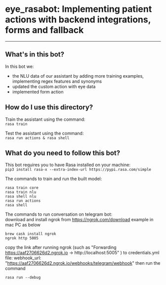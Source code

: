 # eye_rasabot: Implementing patient actions with backend integrations, forms and fallback

---
## What's in this bot?

In this bot we:
- the NLU data of our assistant by adding more training examples, implementing regex features and synonyms
- updated the custom action with eye data
- implemented form action

## How do I use this directory?
Train the assistant using the command:  
`rasa train`

Test the assistant using the command:  
`rasa run actions & rasa shell`

## What do you need to follow this bot?

This bot requires you to have Rasa installed on your machine:  
```pip3 install rasa-x --extra-index-url https://pypi.rasa.com/simple```

The commands to train and run the built model:  
```
rasa train core
rasa train nlu
rasa shell nlu
rasa run actions
rasa shell
```

The commands to run conversation on telegram bot:  
download and install ngrok from https://ngrok.com/download
example in mac PC as below
```
brew cask install ngrok
ngrok http 5005
```
copy the link after running ngrok
(such as "Forwarding https://aaf2706626d2.ngrok.io -> http://localhost:5005" ) 
to credentials.yml file:
webhook_url: "https://aaf2706626d2.ngrok.io/webhooks/telegram/webhook"
then run the command
```
rasa run --debug
```